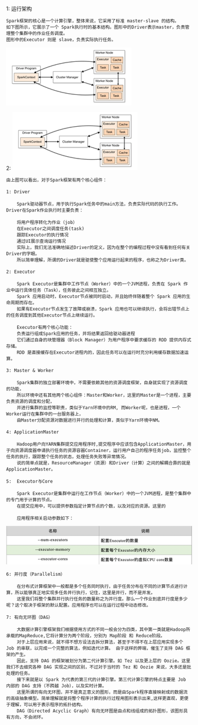 1: 运行架构
    
    Spark框架的核心是一个计算引擎，整体来说，它采用了标准 master-slave 的结构。
    如下图所示，它展示了一个 Spark执行时的基本结构。图形中的Driver表示master，负责管理整个集群中的作业任务调度。
    图形中的Executor 则是 slave，负责实际执行任务。

![](.spark运行架构_images/89dee5d3.png)

2: ![](.spark运行架构_images/1bbf598f.png)

    由上图可以看出，对于Spark框架有两个核心组件：
    
    1: Driver
    
        Spark驱动器节点，用于执行Spark任务中的main方法，负责实际代码的执行工作。Driver在Spark作业执行时主要负责：

        将用户程序转化为作业（job）
        在Executor之间调度任务(task)
        跟踪Executor的执行情况
        通过UI展示查询运行情况
        实际上，我们无法准确地描述Driver的定义，因为在整个的编程过程中没有看到任何有关Driver的字眼。
        所以简单理解，所谓的Driver就是驱使整个应用运行起来的程序，也称之为Driver类。
    
    2: Executor

        Spark Executor是集群中工作节点（Worker）中的一个JVM进程，负责在 Spark 作业中运行具体任务（Task），任务彼此之间相互独立。
        Spark 应用启动时，Executor节点被同时启动，并且始终伴随着整个 Spark 应用的生命周期而存在。
        如果有Executor节点发生了故障或崩溃，Spark 应用也可以继续执行，会将出错节点上的任务调度到其他Executor节点上继续运行。

        Executor有两个核心功能：
        负责运行组成Spark应用的任务，并将结果返回给驱动器进程
        它们通过自身的块管理器（Block Manager）为用户程序中要求缓存的 RDD 提供内存式存储。
        RDD 是直接缓存在Executor进程内的，因此任务可以在运行时充分利用缓存数据加速运算。

    3: Master & Worker
        
        Spark集群的独立部署环境中，不需要依赖其他的资源调度框架，自身就实现了资源调度的功能，
        所以环境中还有其他两个核心组件：Master和Worker，这里的Master是一个进程，主要负责资源的调度和分配，
        并进行集群的监控等职责，类似于Yarn环境中的RM, 而Worker呢，也是进程，一个Worker运行在集群中的一台服务器上，
        由Master分配资源对数据进行并行的处理和计算，类似于Yarn环境中NM。

    4: ApplicationMaster

        Hadoop用户向YARN集群提交应用程序时,提交程序中应该包含ApplicationMaster，用于向资源调度器申请执行任务的资源容器Container，运行用户自己的程序任务job，监控整个任务的执行，跟踪整个任务的状态，处理任务失败等异常情况。
        说的简单点就是，ResourceManager（资源）和Driver（计算）之间的解耦合靠的就是ApplicationMaster。
    
    5:  Executor与Core
        
        Spark Executor是集群中运行在工作节点（Worker）中的一个JVM进程，是整个集群中的专门用于计算的节点。
        在提交应用中，可以提供参数指定计算节点的个数，以及对应的资源。这里的
        
        应用程序相关启动参数如下：

![](.spark运行架构_images/2c2a08a8.png)

    6: 并行度（Parallelism）
            
        在分布式计算框架中一般都是多个任务同时执行，由于任务分布在不同的计算节点进行计算，所以能够真正地实现多任务并行执行，记住，这里是并行，而不是并发。
        这里我们将整个集群并行执行任务的数量称之为并行度。那么一个作业到底并行度是多少呢？这个取决于框架的默认配置。应用程序也可以在运行过程中动态修改。
    
    7: 有向无环图（DAG）
        
        大数据计算引擎框架我们根据使用方式的不同一般会分为四类，其中第一类就是Hadoop所承载的MapReduce,它将计算分为两个阶段，分别为 Map阶段 和 Reduce阶段。
        对于上层应用来说，就不得不想方设法去拆分算法，甚至于不得不在上层应用实现多个 Job 的串联，以完成一个完整的算法，例如迭代计算。 由于这样的弊端，催生了支持 DAG 框架的产生。
        因此，支持 DAG 的框架被划分为第二代计算引擎。如 Tez 以及更上层的 Oozie。这里我们不去细究各种 DAG 实现之间的区别，不过对于当时的 Tez 和 Oozie 来说，大多还是批处理的任务。
        接下来就是以 Spark 为代表的第三代的计算引擎。第三代计算引擎的特点主要是 Job 内部的 DAG 支持（不跨越 Job），以及实时计算。
        这里所谓的有向无环图，并不是真正意义的图形，而是由Spark程序直接映射成的数据流的高级抽象模型。简单理解就是将整个程序计算的执行过程用图形表示出来,这样更直观，更便于理解，可以用于表示程序的拓扑结构。
        DAG（Directed Acyclic Graph）有向无环图是由点和线组成的拓扑图形，该图形具有方向，不会闭环。
